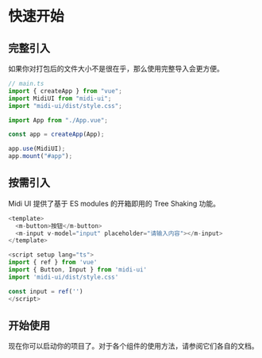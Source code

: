 # 快速开始

## 完整引入

如果你对打包后的文件大小不是很在乎，那么使用完整导入会更方便。

```typescript
// main.ts
import { createApp } from "vue";
import MidiUI from "midi-ui";
import "midi-ui/dist/style.css";

import App from "./App.vue";

const app = createApp(App);

app.use(MidiUI);
app.mount("#app");
```

## 按需引入

Midi UI 提供了基于 ES modules 的开箱即用的 Tree Shaking 功能。

```typescript
<template>
  <m-button>按钮</m-button>
  <m-input v-model="input" placeholder="请输入内容"></m-input>
</template>

<script setup lang="ts">
import { ref } from 'vue'
import { Button, Input } from 'midi-ui'
import 'midi-ui/dist/style.css'

const input = ref('')
</script>
```

## 开始使用

现在你可以启动你的项目了。对于各个组件的使用方法，请参阅它们各自的文档。
